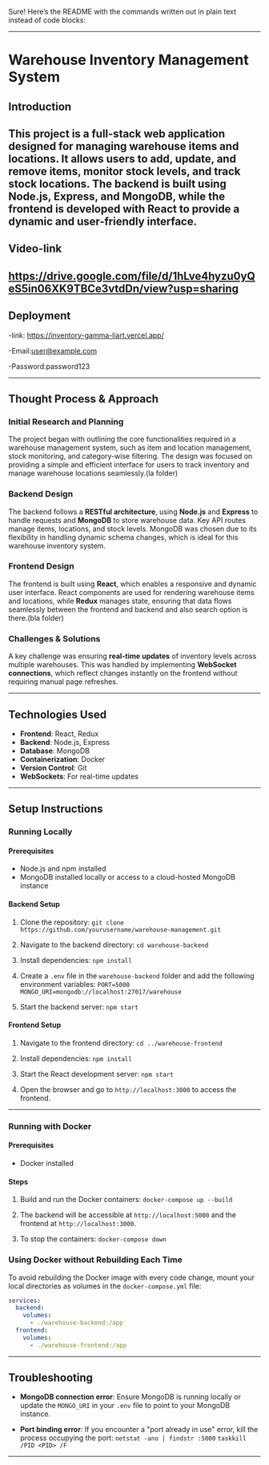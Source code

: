 Sure! Here’s the README with the commands written out in plain text instead of code blocks:

---

# **Warehouse Inventory Management System**

## **Introduction**

This project is a full-stack web application designed for managing warehouse items and locations. It allows users to add, update, and remove items, monitor stock levels, and track stock locations. The backend is built using **Node.js**, **Express**, and **MongoDB**, while the frontend is developed with **React** to provide a dynamic and user-friendly interface.
---
## **Video-link**
https://drive.google.com/file/d/1hLve4hyzu0yQeS5in06XK9TBCe3vtdDn/view?usp=sharing
---
## **Deployment**

-link: https://inventory-gamma-liart.vercel.app/

-Email:user@example.com

-Password:password123

---

## **Thought Process & Approach**

### **Initial Research and Planning**
The project began with outlining the core functionalities required in a warehouse management system, such as item and location management, stock monitoring, and category-wise filtering. The design was focused on providing a simple and efficient interface for users to track inventory and manage warehouse locations seamlessly.(la folder)

### **Backend Design**
The backend follows a **RESTful architecture**, using **Node.js** and **Express** to handle requests and **MongoDB** to store warehouse data. Key API routes manage items, locations, and stock levels. MongoDB was chosen due to its flexibility in handling dynamic schema changes, which is ideal for this warehouse inventory system.

### **Frontend Design**
The frontend is built using **React**, which enables a responsive and dynamic user interface. React components are used for rendering warehouse items and locations, while **Redux** manages state, ensuring that data flows seamlessly between the frontend and backend and also search option is there.(bla folder)

### **Challenges & Solutions**
A key challenge was ensuring **real-time updates** of inventory levels across multiple warehouses. This was handled by implementing **WebSocket connections**, which reflect changes instantly on the frontend without requiring manual page refreshes.

---

## **Technologies Used**
- **Frontend**: React, Redux
- **Backend**: Node.js, Express
- **Database**: MongoDB
- **Containerization**: Docker
- **Version Control**: Git
- **WebSockets**: For real-time updates

---

## **Setup Instructions**

### **Running Locally**

#### **Prerequisites**
- Node.js and npm installed
- MongoDB installed locally or access to a cloud-hosted MongoDB instance

#### **Backend Setup**
1. Clone the repository:
   `git clone https://github.com/yourusername/warehouse-management.git`

2. Navigate to the backend directory:
   `cd warehouse-backend`

3. Install dependencies:
   `npm install`

4. Create a `.env` file in the `warehouse-backend` folder and add the following environment variables:
   `PORT=5000`
   `MONGO_URI=mongodb://localhost:27017/warehouse`

5. Start the backend server:
   `npm start`

#### **Frontend Setup**
1. Navigate to the frontend directory:
   `cd ../warehouse-frontend`

2. Install dependencies:
   `npm install`

3. Start the React development server:
   `npm start`

4. Open the browser and go to `http://localhost:3000` to access the frontend.

---

### **Running with Docker**

#### **Prerequisites**
- Docker installed

#### **Steps**
1. Build and run the Docker containers:
   `docker-compose up --build`

2. The backend will be accessible at `http://localhost:5000` and the frontend at `http://localhost:3000`.

3. To stop the containers:
   `docker-compose down`

### **Using Docker without Rebuilding Each Time**
To avoid rebuilding the Docker image with every code change, mount your local directories as volumes in the `docker-compose.yml` file:
```yaml
services:
  backend:
    volumes:
      - ./warehouse-backend:/app
  frontend:
    volumes:
      - ./warehouse-frontend:/app
```

---



## **Troubleshooting**

- **MongoDB connection error**: Ensure MongoDB is running locally or update the `MONGO_URI` in your `.env` file to point to your MongoDB instance.
  
- **Port binding error**: If you encounter a "port already in use" error, kill the process occupying the port:
  `netstat -ano | findstr :5000`
  `taskkill /PID <PID> /F`

---
